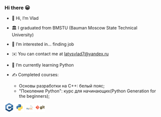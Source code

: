 ### Hi there 😀

- 👋 Hi, I’m Vlad
- 🏛️ I graduated from BMSTU (Bauman Moscow State Technical University)
- 👀 I’m interested in... finding job
- ✉️ You can contact me at [latysvlad7@yandex.ru](mailto:latysvlad7@yandex.ru)
- 🌱 I’m currently learning Python
- ✍️ Completed courses:
  
   - Основы разработки на C++: белый пояс;
   - "Поколение Python": курс для начинающих(Python Generation for the beginners);


<code><img height="30" src="https://raw.githubusercontent.com/github/explore/80688e429a7d4ef2fca1e82350fe8e3517d3494d/topics/cpp/cpp.png"></code>
<code><img height="30" src="https://raw.githubusercontent.com/github/explore/80688e429a7d4ef2fca1e82350fe8e3517d3494d/topics/python/python.png"></code>
<code><img height="30" src="https://raw.githubusercontent.com/github/explore/80688e429a7d4ef2fca1e82350fe8e3517d3494d/topics/mysql/mysql.png"></code>
<code><img height="30" src="https://raw.githubusercontent.com/github/explore/80688e429a7d4ef2fca1e82350fe8e3517d3494d/topics/git/git.png"></code>

<!---
latysvlad/latysvlad is a ✨ special ✨ repository because its `README.md` (this file) appears on your GitHub profile.
You can click the Preview link to take a look at your changes.
--->

